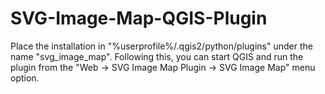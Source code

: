 # SVG-Image-Map-QGIS-Plugin
Place the installation in "%userprofile%/.qgis2/python/plugins" under the name "svg_image_map".
Following this, you can start QGIS and run the plugin from the "Web -> SVG Image Map Plugin -> SVG Image Map" menu option.
